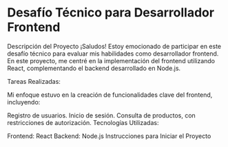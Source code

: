 # Desafío Técnico para Desarrollador Frontend

Descripción del Proyecto
¡Saludos! Estoy emocionado de participar en este desafío técnico para evaluar mis habilidades como desarrollador frontend. En este proyecto, me centré en la implementación del frontend utilizando React, complementando el backend desarrollado en Node.js.

Tareas Realizadas:

Mi enfoque estuvo en la creación de funcionalidades clave del frontend, incluyendo:

Registro de usuarios.
Inicio de sesión.
Consulta de productos, con restricciones de autorización.
Tecnologías Utilizadas:

Frontend: React
Backend: Node.js
Instrucciones para Iniciar el Proyecto

